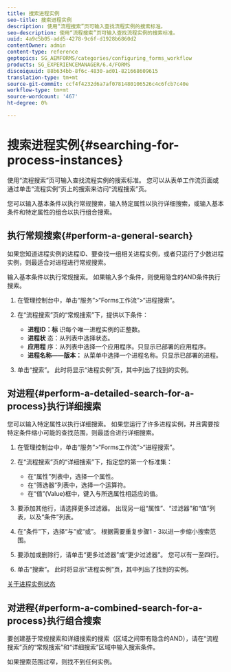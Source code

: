 ```yaml
---
title: 搜索进程实例
seo-title: 搜索进程实例
description: 使用“流程搜索”页可输入查找流程实例的搜索标准。
seo-description: 使用“流程搜索”页可输入查找流程实例的搜索标准。
uuid: 4a9c5b05-add5-4278-9c6f-d1928b6860d2
contentOwner: admin
content-type: reference
geptopics: SG_AEMFORMS/categories/configuring_forms_workflow
products: SG_EXPERIENCEMANAGER/6.4/FORMS
discoiquuid: 88b634bb-8f6c-4830-ad01-821668609615
translation-type: tm+mt
source-git-commit: ccf4f4232d6a7af0781480106526c4c6fcb7c40e
workflow-type: tm+mt
source-wordcount: '467'
ht-degree: 0%

---
```



# 搜索进程实例{#searching-for-process-instances}

使用“流程搜索”页可输入查找流程实例的搜索标准。 您可以从表单工作流页面或通过单击“流程实例”页上的搜索来访问“流程搜索”页。

您可以输入基本条件以执行常规搜索，输入特定属性以执行详细搜索，或输入基本条件和特定属性的组合以执行组合搜索。

## 执行常规搜索{#perform-a-general-search}

如果您知道进程实例的进程ID、要查找一组相关进程实例，或者只运行了少数进程实例，则最适合对进程进行常规搜索。

输入基本条件以执行常规搜索。 如果输入多个条件，则使用隐含的AND条件执行搜索。

1. 在管理控制台中，单击“服务”>“Forms工作流”>“进程搜索”。
1. 在“流程搜索”页的“常规搜索”下，提供以下条件：

   * **进程ID：标** 识每个唯一进程实例的正整数。
   * **进程状** 态：从列表中选择状态。
   * **应用程** 序：从列表中选择一个应用程序。只显示已部署的应用程序。
   * **进程名称——版本：** 从菜单中选择一个进程名称。只显示已部署的进程。

1. 单击“搜索”。 此时将显示“进程实例”页，其中列出了找到的实例。

## 对进程{#perform-a-detailed-search-for-a-process}执行详细搜索

您可以输入特定属性以执行详细搜索。 如果您运行了许多进程实例，并且需要按特定条件缩小可能的查找范围，则最适合进行详细搜索。

1. 在管理控制台中，单击“服务”>“Forms工作流”>“进程搜索”。
1. 在“流程搜索”页的“详细搜索”下，指定您的第一个标准集：

   * 在“属性”列表中，选择一个属性。
   * 在“筛选器”列表中，选择一个运算符。
   * 在“值”(Value)框中，键入与所选属性相适应的值。

1. 要添加其他行，请选择更多过滤器。 出现另一组“属性”、“过滤器”和“值”列表，以及“条件”列表。
1. 在“条件”下，选择“与”或“或”。 根据需要重复步骤1 - 3以进一步缩小搜索范围。
1. 要添加或删除行，请单击“更多过滤器”或“更少过滤器”。 您可以有一至四行。
1. 单击“搜索”。 此时将显示“进程实例”页，其中列出了找到的实例。

[关于进程实例状态](/help/forms/using/admin-help/processes.md#about-process-instance-statuses)

## 对进程{#perform-a-combined-search-for-a-process}执行组合搜索

要创建基于常规搜索和详细搜索的搜索（区域之间带有隐含的AND），请在“流程搜索”页的“常规搜索”和“详细搜索”区域中输入搜索条件。

如果搜索范围过窄，则找不到任何实例。
